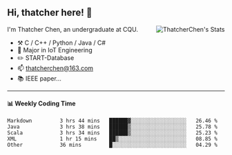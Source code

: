 ## Hi, thatcher here! :wave:

<img align="right" src="https://github-readme-stats.vercel.app/api?username=thatcherchen&title_color=333&text_color=777" alt="ThatcherChen's Stats" >

I'm Thatcher Chen, an undergraduate at CQU.

- :hammer_and_pick:  C / C++ / Python / Java / C# 
- :seedling:  Major in IoT Engineering
- :pencil2: START-Database
- :mailbox: thatcherchen@163.com
- :books: IEEE paper...

---

#### :bar_chart: Weekly Coding Time

<!--START_SECTION:waka-->

```text
Markdown         3 hrs 44 mins   ██████▓░░░░░░░░░░░░░░░░░░   26.46 %
Java             3 hrs 38 mins   ██████▒░░░░░░░░░░░░░░░░░░   25.78 %
Scala            3 hrs 34 mins   ██████▒░░░░░░░░░░░░░░░░░░   25.23 %
XML              1 hr 15 mins    ██▒░░░░░░░░░░░░░░░░░░░░░░   08.85 %
Other            36 mins         █░░░░░░░░░░░░░░░░░░░░░░░░   04.29 %
```

<!--END_SECTION:waka-->
